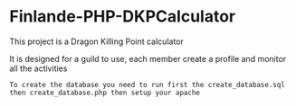 # Finlande-PHP-DKPCalculator

This project is a Dragon Killing Point calculator

It is designed for a guild to use, each member create a profile and monitor all the activities

`To create the database you need to run first the create_database.sql then create_database.php then setup your apache`
